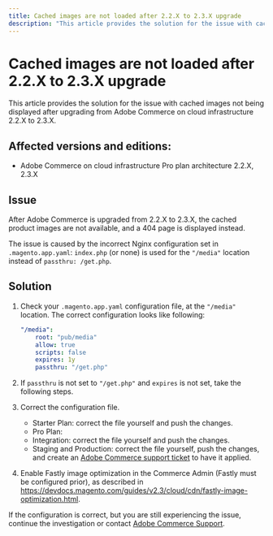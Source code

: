```yaml
---
title: Cached images are not loaded after 2.2.X to 2.3.X upgrade
description: "This article provides the solution for the issue with cached images not being displayed after upgrading from Adobe Commerce on cloud infrastructure 2.2.X to 2.3.X."
---
```


# Cached images are not loaded after 2.2.X to 2.3.X upgrade

This article provides the solution for the issue with cached images not being displayed after upgrading from Adobe Commerce on cloud infrastructure 2.2.X to 2.3.X.

## Affected versions and editions:

* Adobe Commerce on cloud infrastructure Pro plan architecture 2.2.X, 2.3.X

## Issue

After Adobe Commerce is upgraded from 2.2.X to 2.3.X, the cached product images are not available, and a 404 page is displayed instead.

The issue is caused by the incorrect Nginx configuration set in `.magento.app.yaml`: `index.php` (or none) is used for the `"/media"` location instead of `passthru: /get.php`.

## Solution

1. Check your `.magento.app.yaml` configuration file, at the `"/media"` location. The correct configuration looks like following:

   ```yaml
   "/media":
       root: "pub/media"
       allow: true
       scripts: false
       expires: 1y
       passthru: "/get.php"
   ```
   
1. If `passthru` is not set to `"/get.php"` and `expires` is not set, take the following steps.
1. Correct the configuration file.
    * Starter Plan: correct the file yourself and push the changes.
    * Pro Plan:
    * Integration: correct the file yourself and push the changes.
    * Staging and Production: correct the file yourself, push the changes, and create an [Adobe Commerce support ticket](https://support.magento.com/hc/en-us/articles/360000913794#submit-ticket) to have it applied.

1. Enable Fastly image optimization in the Commerce Admin (Fastly must be configured prior), as described in <https://devdocs.magento.com/guides/v2.3/cloud/cdn/fastly-image-optimization.html>.

If the configuration is correct, but you are still experiencing the issue, continue the investigation or contact [Adobe Commerce Support](https://support.magento.com/hc/en-us/articles/360000913794#submit-ticket). 

